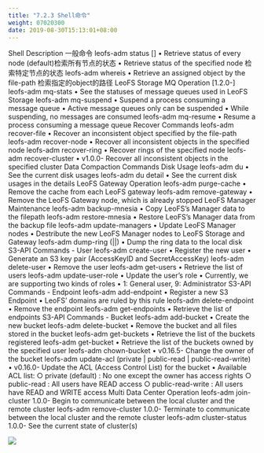 ```yaml
---
title: "7.2.3 Shell命令"
weight: 07020300
date: 2019-08-30T15:13:01+08:00
---
```

Shell Description
一般命令
leofs-adm status [<node>] • Retrieve status of every node (default)检索所有节点的状态
 • Retrieve status of the specified node 检索特定节点的状态
leofs-adm whereis <file-path> • Retrieve an assigned object by the file-path 检索指定的object的路径
LeoFS Storage MQ Operation [1.2.0-]
leofs-adm mq-stats <storage-node> • See the statuses of message queues used in LeoFS Storage
leofs-adm mq-suspend <storage-node> <mq-id> • Suspend a process consuming a message queue
 • Active message queues only can be suspended
 • While suspending, no messages are consumed
leofs-adm mq-resume <storage-node> <mq-id> • Resume a process consuming a message queue
Recover Commands
leofs-adm recover-file <file-path> • Recover an inconsistent object specified by the file-path
leofs-adm recover-node <storage-node> • Recover all inconsistent objects in the specified node
leofs-adm recover-ring <storage-node> • Recover rings of the specified node
leofs-adm recover-cluster <cluster-id> • v1.0.0- Recover all inconsistent objects in the specified cluster
Data Compaction Commands
Disk Usage
leofs-adm du <storage-node> • See the current disk usages
leofs-adm du detail <storage-node> • See the current disk usages in the details
LeoFS Gateway Operation
leofs-adm purge-cache <file-path> • Remove the cache from each LeoFS gateway
leofs-adm remove-gateway <gateway-node> • Remove the LeoFS Gateway node, which is already stopped
LeoFS Manager Maintenance
leofs-adm backup-mnesia <backup-filepath> • Copy LeoFS’s Manager data to the filepath
leofs-adm restore-mnesia <backup-filepath> • Restore LeoFS’s Manager data from the backup file
leofs-adm update-managers <manager-master> <manager-slave> • Update LeoFS Manager nodes
 • Destribute the new LeoFS Manager nodes to LeoFS Storage and Gateway
leofs-adm dump-ring (<manager-node>|<storage-node>|<gateway-node>) • Dump the ring data to the local disk
S3-API Commands - User
leofs-adm create-user <user-id> <password> • Register the new user
 • Generate an S3 key pair (AccessKeyID and SecretAccessKey)
leofs-adm delete-user <user-id> • Remove the user
leofs-adm get-users • Retrieve the list of users
leofs-adm update-user-role • Update the user’s role
 • Currently, we are supporting two kinds of roles
 • 1: General user, 9: Administrator
S3-API Commands - Endpoint
leofs-adm add-endpoint <endpoint> • Register a new S3 Endpoint
 • LeoFS’ domains are ruled by this rule
leofs-adm delete-endpoint <endpoint> • Remove the endpoint
leofs-adm get-endpoints • Retrieve the list of endpoints
S3-API Commands - Bucket
leofs-adm add-bucket <bucket> <access-key-id> • Create the new bucket
leofs-adm delete-bucket <bucket> <access-key-id> • Remove the bucket and all files stored in the bucket
leofs-adm get-buckets • Retrieve the list of the buckets registered
leofs-adm get-bucket <access-key-id> • Retrieve the list of the buckets owned by the specified user
leofs-adm chown-bucket <bucket> <access-key-id> • v0.16.5- Change the owner of the bucket
leofs-adm update-acl <bucket> <access-key-id> (private | public-read | public-read-write) • v0.16.0- Update the ACL (Access Control List) for the bucket
 • Available ACL list:
         ○ private (default) : No one except the owner has access rights
         ○ public-read : All users have READ access
         ○ public-read-write : All users have READ and WRITE access
Multi Data Center Operation
leofs-adm join-cluster <manager-master> <manager-slave> 1.0.0- Begin to communicate between the local cluster and the remote cluster
leofs-adm remove-cluster <manager-master> <manager-slave> 1.0.0- Terminate to communicate between the local cluster and the remote cluster
leofs-adm cluster-status 1.0.0- See the current state of cluster(s)

![](images/screenshot_1527428859897.png)
